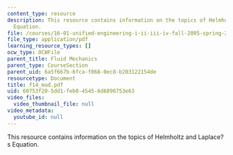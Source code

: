 ```yaml
---
content_type: resource
description: This resource contains information on the topics of Helmholtz and Laplace?s
  Equation.
file: /courses/16-01-unified-engineering-i-ii-iii-iv-fall-2005-spring-2006/60753f205dd1feb045456d6896753e63_f14_mud.pdf
file_type: application/pdf
learning_resource_types: []
ocw_type: OCWFile
parent_title: Fluid Mechanics
parent_type: CourseSection
parent_uid: 6a5f667b-6fca-f068-0ec8-b203122154de
resourcetype: Document
title: f14_mud.pdf
uid: 60753f20-5dd1-feb0-4545-6d6896753e63
video_files:
  video_thumbnail_file: null
video_metadata:
  youtube_id: null
---
```

This resource contains information on the topics of Helmholtz and Laplace?s Equation.